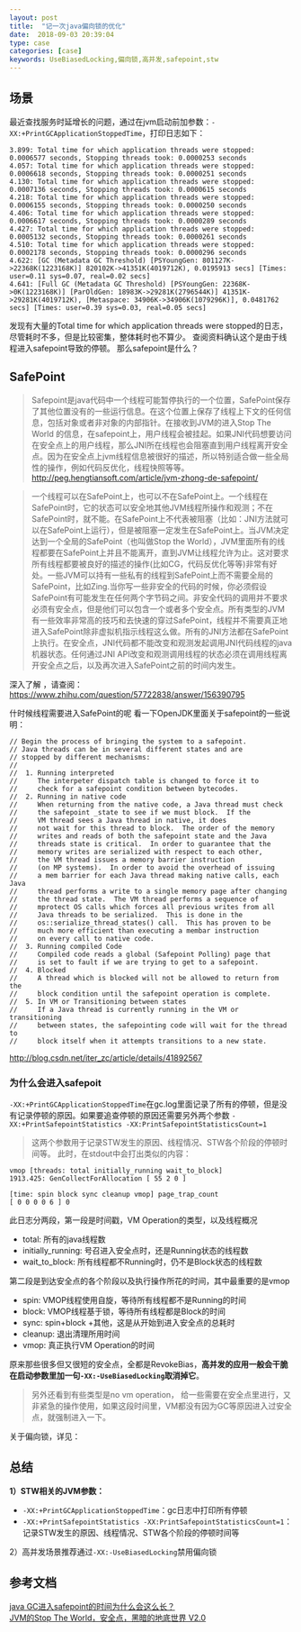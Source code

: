 ```yaml
---
layout: post
title:  "记一次java偏向锁的优化"
date:  2018-09-03 20:39:04
type: case
categories: [case]
keywords: UseBiasedLocking,偏向锁,高并发,safepoint,stw
---
```


## 场景
最近查找服务时延增长的问题，通过在jvm启动前加参数：`-XX:+PrintGCApplicationStoppedTime`，打印日志如下：

```
3.899: Total time for which application threads were stopped: 0.0006577 seconds, Stopping threads took: 0.0000253 seconds
4.057: Total time for which application threads were stopped: 0.0006618 seconds, Stopping threads took: 0.0000251 seconds
4.130: Total time for which application threads were stopped: 0.0007136 seconds, Stopping threads took: 0.0000615 seconds
4.218: Total time for which application threads were stopped: 0.0006155 seconds, Stopping threads took: 0.0000250 seconds
4.406: Total time for which application threads were stopped: 0.0006617 seconds, Stopping threads took: 0.0000289 seconds
4.427: Total time for which application threads were stopped: 0.0005132 seconds, Stopping threads took: 0.0000261 seconds
4.510: Total time for which application threads were stopped: 0.0002178 seconds, Stopping threads took: 0.0000296 seconds
4.622: [GC (Metadata GC Threshold) [PSYoungGen: 801127K->22368K(1223168K)] 820102K->41351K(4019712K), 0.0195913 secs] [Times: user=0.11 sys=0.07, real=0.02 secs] 
4.641: [Full GC (Metadata GC Threshold) [PSYoungGen: 22368K->0K(1223168K)] [ParOldGen: 18983K->29281K(2796544K)] 41351K->29281K(4019712K), [Metaspace: 34906K->34906K(1079296K)], 0.0481762 secs] [Times: user=0.39 sys=0.03, real=0.05 secs]
```
发现有大量的Total time for which application threads were stopped的日志，尽管耗时不多，但是比较密集，整体耗时也不算少。
查阅资料确认这个是由于线程进入safepoint导致的停顿。
那么safepoint是什么？
## SafePoint

>Safepoint是java代码中一个线程可能暂停执行的一个位置，SafePoint保存了其他位置没有的一些运行信息。在这个位置上保存了线程上下文的任何信息，包括对象或者非对象的内部指针。在接收到JVM的进入Stop The World 的信息，在safepoint上，用户线程会被挂起。如果JNI代码想要访问在安全点上的用户线程，那么JNI所在线程也会阻塞直到用户线程离开安全点。因为在安全点上jvm线程信息被很好的描述，所以特别适合做一些全局性的操作，例如代码反优化，线程快照等等。http://peg.hengtiansoft.com/article/jvm-zhong-de-safepoint/

>一个线程可以在SafePoint上，也可以不在SafePoint上。一个线程在SafePoint时，它的状态可以安全地其他JVM线程所操作和观测；不在SafePoint时，就不能。在SafePoint上不代表被阻塞（比如：JNI方法就可以在SafePoint上运行），但是被阻塞一定发生在SafePoint上。当JVM决定达到一个全局的SafePoint（也叫做Stop the World），JVM里面所有的线程都要在SafePoint上并且不能离开，直到JVM让线程允许为止。这对要求所有线程都要被良好的描述的操作(比如CG，代码反优化等等)非常有好处。一些JVM可以持有一些私有的线程到SafePoint上而不需要全局的SafePoint，比如Zing.当你写一些非安全的代码的时候，你必须假设SafePoint有可能发生在任何两个字节码之间。非安全代码的调用并不要求必须有安全点，但是他们可以包含一个或者多个安全点。所有类型的JVM有一些效率非常高的技巧和去快速的穿过SafePoint，线程并不需要真正地进入SafePoint除非虚拟机指示线程这么做。所有的JNI方法都在SafePoint上执行。在安全点，JNI代码都不能改变和观测发起调用JNI代码线程的java机器状态。任何通过JNI API改变和观测调用线程的状态必须在调用线程离开安全点之后，以及再次进入SafePoint之前的时间内发生。 

深入了解 ，请查阅：https://www.zhihu.com/question/57722838/answer/156390795

什时候线程需要进入SafePoint的呢
看一下OpenJDK里面关于safepoint的一些说明：

```
// Begin the process of bringing the system to a safepoint.    
// Java threads can be in several different states and are    
// stopped by different mechanisms:    
//    
//  1. Running interpreted    
//     The interpeter dispatch table is changed to force it to    
//     check for a safepoint condition between bytecodes.    
//  2. Running in native code    
//     When returning from the native code, a Java thread must check    
//     the safepoint _state to see if we must block.  If the    
//     VM thread sees a Java thread in native, it does    
//     not wait for this thread to block.  The order of the memory    
//     writes and reads of both the safepoint state and the Java    
//     threads state is critical.  In order to guarantee that the    
//     memory writes are serialized with respect to each other,    
//     the VM thread issues a memory barrier instruction    
//     (on MP systems).  In order to avoid the overhead of issuing    
//     a mem barrier for each Java thread making native calls, each Java    
//     thread performs a write to a single memory page after changing    
//     the thread state.  The VM thread performs a sequence of    
//     mprotect OS calls which forces all previous writes from all    
//     Java threads to be serialized.  This is done in the    
//     os::serialize_thread_states() call.  This has proven to be    
//     much more efficient than executing a membar instruction    
//     on every call to native code.    
//  3. Running compiled Code    
//     Compiled code reads a global (Safepoint Polling) page that    
//     is set to fault if we are trying to get to a safepoint.    
//  4. Blocked    
//     A thread which is blocked will not be allowed to return from the    
//     block condition until the safepoint operation is complete.    
//  5. In VM or Transitioning between states    
//     If a Java thread is currently running in the VM or transitioning    
//     between states, the safepointing code will wait for the thread to    
//     block itself when it attempts transitions to a new state.    
```
http://blog.csdn.net/iter_zc/article/details/41892567

### 为什么会进入safepoit
`-XX:+PrintGCApplicationStoppedTime`在gc.log里面记录了所有的停顿，但是没有记录停顿的原因。如果要追查停顿的原因还需要另外两个参数 `-XX:+PrintSafepointStatistics -XX:PrintSafepointStatisticsCount=1`
>这两个参数用于记录STW发生的原因、线程情况、STW各个阶段的停顿时间等。
此时，在stdout中会打出类似的内容：

```
vmop [threads: total initially_running wait_to_block]
1913.425: GenCollectForAllocation [ 55 2 0 ]

[time: spin block sync cleanup vmop] page_trap_count
[ 0 0 0 0 6 ] 0
```

此日志分两段，第一段是时间戳，VM Operation的类型，以及线程概况

- total:  所有的java线程数
- initially_running: 号召进入安全点时，还是Running状态的线程数
- wait_to_block: 所有线程都不Running时，仍不是Block状态的线程数


第二段是到达安全点的各个阶段以及执行操作所花的时间，其中最重要的是vmop

- spin: VMOP线程使用自旋，等待所有线程都不是Running的时间
- block: VMOP线程基于锁，等待所有线程都是Block的时间
- sync:  spin+block +其他，这是从开始到进入安全点的总耗时
- cleanup: 退出清理所用时间
- vmop: 真正执行VM Operation的时间



原来那些很多但又很短的安全点，全都是RevokeBias，**高并发的应用一般会干脆在启动参数里加一句`-XX:-UseBiasedLocking`取消掉它**。

>另外还看到有些类型是no vm operation， 给一些需要在安全点里进行，又非紧急的操作使用，如果这段时间里，VM都没有因为GC等原因进入过安全点，就强制进入一下。

关于偏向锁，详见：

## 总结
**1）STW相关的JVM参数：**
- `-XX:+PrintGCApplicationStoppedTime`：gc日志中打印所有停顿
- `-XX:+PrintSafepointStatistics -XX:PrintSafepointStatisticsCount=1`：记录STW发生的原因、线程情况、STW各个阶段的停顿时间等

2）高并发场景推荐通过`-XX:-UseBiasedLocking`禁用偏向锁


## 参考文档
[java GC进入safepoint的时间为什么会这么长？](https://www.zhihu.com/question/57722838)  
[JVM的Stop The World，安全点，黑暗的地底世界 V2.0](https://mp.weixin.qq.com/s/DS7AzBVNR-VmeEr3nPFeTw)


